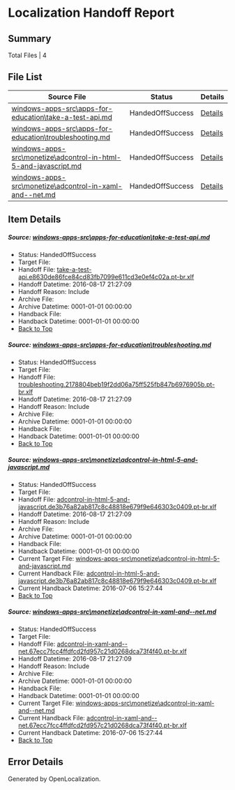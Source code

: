 # <a name='report-top'></a> Localization Handoff Report

## Summary
 Total Files | 4

## File List
 Source File | Status | Details 
 ----------- | ------ | ------- 
 [windows-apps-src\apps-for-education\take-a-test-api.md](https://github.com/Microsoft/windows-apps/blob/f2838d95da66eda32d9cea725a33fc4084d32359/windows-apps-src/apps-for-education/take-a-test-api.md) | HandedOffSuccess | [Details](#d7f185e83e81583fd6d7920e5412f76f3a97edd0146)
 [windows-apps-src\apps-for-education\troubleshooting.md](https://github.com/Microsoft/windows-apps/blob/f2838d95da66eda32d9cea725a33fc4084d32359/windows-apps-src/apps-for-education/troubleshooting.md) | HandedOffSuccess | [Details](#1b99b959cfdde997f7995c1bdf40d51921b2f1d5147)
 [windows-apps-src\monetize\adcontrol-in-html-5-and-javascript.md](https://github.com/Microsoft/windows-apps/blob/c93ad59b6cebef384df31d9bb53feb44c53a843a/windows-apps-src/monetize/adcontrol-in-html-5-and-javascript.md) | HandedOffSuccess | [Details](#51002e58466b35d7b7b83fd63ca1f264407a7f714712)
 [windows-apps-src\monetize\adcontrol-in-xaml-and--net.md](https://github.com/Microsoft/windows-apps/blob/c93ad59b6cebef384df31d9bb53feb44c53a843a/windows-apps-src/monetize/adcontrol-in-xaml-and--net.md) | HandedOffSuccess | [Details](#e50a0d48397cbdffc754de7944c947a598baf2524714)

## Item Details
##### <a name='d7f185e83e81583fd6d7920e5412f76f3a97edd0146'></a> Source: [windows-apps-src\apps-for-education\take-a-test-api.md](https://github.com/Microsoft/windows-apps/blob/f2838d95da66eda32d9cea725a33fc4084d32359/windows-apps-src/apps-for-education/take-a-test-api.md)
* Status: HandedOffSuccess
* Target File: 
* Handoff File: [take-a-test-api.e8630de86fce84cd83fb7099e611cd3e0ef4c02a.pt-br.xlf](https://github.com/Microsoft/WDG.handoff/blob/32813c34febf6835dd41c0b5da920fd9e4867d8e/ol-handoff/Microsoft/windows-apps.pt-br/master/take-a-test-api.e8630de86fce84cd83fb7099e611cd3e0ef4c02a.pt-br.xlf)
* Handoff Datetime: 2016-08-17 21:27:09
* Handoff Reason: Include
* Archive File: 
* Archive Datetime: 0001-01-01 00:00:00
* Handback File: 
* Handback Datetime: 0001-01-01 00:00:00
* [Back to Top](#report-top)

##### <a name='1b99b959cfdde997f7995c1bdf40d51921b2f1d5147'></a> Source: [windows-apps-src\apps-for-education\troubleshooting.md](https://github.com/Microsoft/windows-apps/blob/f2838d95da66eda32d9cea725a33fc4084d32359/windows-apps-src/apps-for-education/troubleshooting.md)
* Status: HandedOffSuccess
* Target File: 
* Handoff File: [troubleshooting.2178804beb19f2dd06a75ff525fb847b6976905b.pt-br.xlf](https://github.com/Microsoft/WDG.handoff/blob/32813c34febf6835dd41c0b5da920fd9e4867d8e/ol-handoff/Microsoft/windows-apps.pt-br/master/troubleshooting.2178804beb19f2dd06a75ff525fb847b6976905b.pt-br.xlf)
* Handoff Datetime: 2016-08-17 21:27:09
* Handoff Reason: Include
* Archive File: 
* Archive Datetime: 0001-01-01 00:00:00
* Handback File: 
* Handback Datetime: 0001-01-01 00:00:00
* [Back to Top](#report-top)

##### <a name='51002e58466b35d7b7b83fd63ca1f264407a7f714712'></a> Source: [windows-apps-src\monetize\adcontrol-in-html-5-and-javascript.md](https://github.com/Microsoft/windows-apps/blob/c93ad59b6cebef384df31d9bb53feb44c53a843a/windows-apps-src/monetize/adcontrol-in-html-5-and-javascript.md)
* Status: HandedOffSuccess
* Target File: 
* Handoff File: [adcontrol-in-html-5-and-javascript.de3b76a82ab817c8c48818e679f9e646303c0409.pt-br.xlf](https://github.com/Microsoft/WDG.handoff/blob/32813c34febf6835dd41c0b5da920fd9e4867d8e/ol-handoff/Microsoft/windows-apps.pt-br/master/adcontrol-in-html-5-and-javascript.de3b76a82ab817c8c48818e679f9e646303c0409.pt-br.xlf)
* Handoff Datetime: 2016-08-17 21:27:09
* Handoff Reason: Include
* Archive File: 
* Archive Datetime: 0001-01-01 00:00:00
* Handback File: 
* Handback Datetime: 0001-01-01 00:00:00
* Current Target File: [windows-apps-src\monetize\adcontrol-in-html-5-and-javascript.md](https://github.com/Microsoft/windows-apps.pt-br/blob/b7cc1700e5930854bd1f5cdef3b4a27520adc15a/windows-apps-src/monetize/adcontrol-in-html-5-and-javascript.md)
* Current Handback File: [adcontrol-in-html-5-and-javascript.de3b76a82ab817c8c48818e679f9e646303c0409.pt-br.xlf](https://github.com/Microsoft/WDG.handback/blob/7d943cc6c136850b0652613949438de118f8068c/ol-handback/Microsoft/windows-apps.pt-br/master/adcontrol-in-html-5-and-javascript.de3b76a82ab817c8c48818e679f9e646303c0409.pt-br.xlf)
* Current Handback Datetime: 2016-07-06 15:27:44
* [Back to Top](#report-top)

##### <a name='e50a0d48397cbdffc754de7944c947a598baf2524714'></a> Source: [windows-apps-src\monetize\adcontrol-in-xaml-and--net.md](https://github.com/Microsoft/windows-apps/blob/c93ad59b6cebef384df31d9bb53feb44c53a843a/windows-apps-src/monetize/adcontrol-in-xaml-and--net.md)
* Status: HandedOffSuccess
* Target File: 
* Handoff File: [adcontrol-in-xaml-and--net.67ecc7fcc4ffdfcd2fd957c21d0268dca73f4f40.pt-br.xlf](https://github.com/Microsoft/WDG.handoff/blob/32813c34febf6835dd41c0b5da920fd9e4867d8e/ol-handoff/Microsoft/windows-apps.pt-br/master/adcontrol-in-xaml-and--net.67ecc7fcc4ffdfcd2fd957c21d0268dca73f4f40.pt-br.xlf)
* Handoff Datetime: 2016-08-17 21:27:09
* Handoff Reason: Include
* Archive File: 
* Archive Datetime: 0001-01-01 00:00:00
* Handback File: 
* Handback Datetime: 0001-01-01 00:00:00
* Current Target File: [windows-apps-src\monetize\adcontrol-in-xaml-and--net.md](https://github.com/Microsoft/windows-apps.pt-br/blob/b7cc1700e5930854bd1f5cdef3b4a27520adc15a/windows-apps-src/monetize/adcontrol-in-xaml-and--net.md)
* Current Handback File: [adcontrol-in-xaml-and--net.67ecc7fcc4ffdfcd2fd957c21d0268dca73f4f40.pt-br.xlf](https://github.com/Microsoft/WDG.handback/blob/7d943cc6c136850b0652613949438de118f8068c/ol-handback/Microsoft/windows-apps.pt-br/master/adcontrol-in-xaml-and--net.67ecc7fcc4ffdfcd2fd957c21d0268dca73f4f40.pt-br.xlf)
* Current Handback Datetime: 2016-07-06 15:27:44
* [Back to Top](#report-top)


## Error Details

Generated by OpenLocalization.
